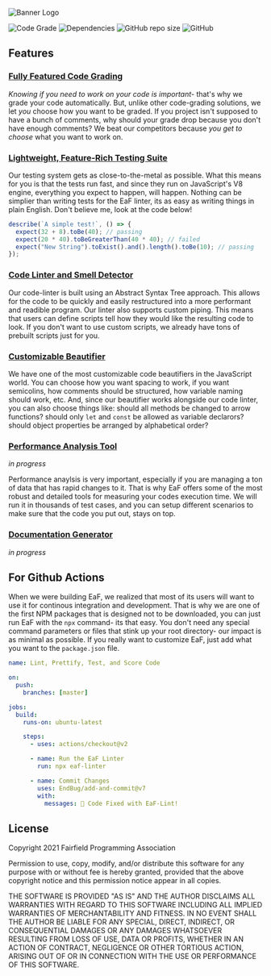 ![Banner Logo](https://github.com/fairfield-programming/eaf-linter/blob/master/.github/banner.png?raw=true)

![Code Grade](https://img.shields.io/badge/dynamic/json?color=green&label=Grade&query=grade&url=https%3A%2F%2Fraw.githubusercontent.com%2Ffairfield-programming%2Feaf-linter%2Fmaster%2F.github%2Fmetrics.json)
![Dependencies](https://img.shields.io/badge/dynamic/json?color=blue&label=Dependencies&query=indirectDependenciesCount&url=https%3A%2F%2Fraw.githubusercontent.com%2Ffairfield-programming%2Feaf-linter%2Fmaster%2F.github%2Fmetrics.json)
![GitHub repo size](https://img.shields.io/github/repo-size/fairfield-programming/eaf-linter)
![GitHub](https://img.shields.io/github/license/fairfield-programming/eaf-linter)

## Features

### [Fully Featured Code Grading](https://github.com/fairfield-programming/eaf-linter/tree/master/src/reporter)

_Knowing if you need to work on your code is important-_ that's why we grade your code automatically. But, unlike other code-grading solutions, we let _you_ choose how you want to be graded. If you project isn't supposed to have a bunch of comments, why should your grade drop because you don't have enough comments? We beat our competitors because _you get to choose_ what you want to work on.

### [Lightweight, Feature-Rich Testing Suite](https://github.com/fairfield-programming/eaf-linter/tree/master/src/tester)

Our testing system gets as close-to-the-metal as possible. What this means for you is that the tests run fast, and since they run on JavaScript's V8 engine, everything you expect to happen, will happen. Nothing can be simplier than writing tests for the EaF linter, its as easy as writing things in plain English. Don't believe me, look at the code below!

```javascript
describe(`A simple test!`, () => {
  expect(32 + 8).toBe(40); // passing
  expect(20 * 40).toBeGreaterThan(40 * 40); // failed
  expect("New String").toExist().and().length().toBe(10); // passing
});
```

### [Code Linter and Smell Detector](https://github.com/fairfield-programming/eaf-linter/tree/master/src/linter)

Our code-linter is built using an Abstract Syntax Tree approach. This allows for the code to be quickly and easily restructured into a more performant and readible program. Our linter also supports custom piping. This means that users can define scripts tell how they would like the resulting code to look. If you don't want to use custom scripts, we already have tons of prebuilt scripts just for you.

### [Customizable Beautifier](https://github.com/fairfield-programming/eaf-linter/tree/master/src/prettier)

We have one of the most customizable code beautifiers in the JavaScript world. You can choose how you want spacing to work, if you want semicolins, how comments should be structured, how variable naming should work, etc. And, since our beautifier works alongside our code linter, you can also choose things like: should all methods be changed to arrow functions? should only `let` and `const` be allowed as variable declarors? should object properties be arranged by alphabetical order?

### [Performance Analysis Tool](https://github.com/fairfield-programming/eaf-linter/tree/master/src/performer)

_in progress_

Performance anaylsis is very important, especially if you are managing a ton of data that has rapid changes to it. That is why EaF offers some of the most robust and detailed tools for measuring your codes execution time. We will run it in thousands of test cases, and you can setup different scenarios to make sure that the code you put out, stays on top.

### [Documentation Generator]()

_in progress_

## For Github Actions

When we were building EaF, we realized that most of its users will want to use it for continous integration and development. That is why we are one of the first NPM packages that is designed not to be downloaded, you can just run EaF with the `npx` command- its that easy. You don't need any special command parameters or files that stink up your root directory- our impact is as minimal as possible. If you really want to customize EaF, just add what you want to the `package.json` file.

```yml
name: Lint, Prettify, Test, and Score Code

on:
  push:
    branches: [master]

jobs:
  build:
    runs-on: ubuntu-latest

    steps:
      - uses: actions/checkout@v2

      - name: Run the EaF Linter
        run: npx eaf-linter

      - name: Commit Changes
        uses: EndBug/add-and-commit@v7
        with:
          messages: 🦆 Code Fixed with EaF-Lint!
```

## License

Copyright 2021 Fairfield Programming Association

Permission to use, copy, modify, and/or distribute this software for any purpose with or without fee is hereby granted, provided that the above copyright notice and this permission notice appear in all copies.

THE SOFTWARE IS PROVIDED "AS IS" AND THE AUTHOR DISCLAIMS ALL WARRANTIES WITH REGARD TO THIS SOFTWARE INCLUDING ALL IMPLIED WARRANTIES OF MERCHANTABILITY AND FITNESS. IN NO EVENT SHALL THE AUTHOR BE LIABLE FOR ANY SPECIAL, DIRECT, INDIRECT, OR CONSEQUENTIAL DAMAGES OR ANY DAMAGES WHATSOEVER RESULTING FROM LOSS OF USE, DATA OR PROFITS, WHETHER IN AN ACTION OF CONTRACT, NEGLIGENCE OR OTHER TORTIOUS ACTION, ARISING OUT OF OR IN CONNECTION WITH THE USE OR PERFORMANCE OF THIS SOFTWARE.
